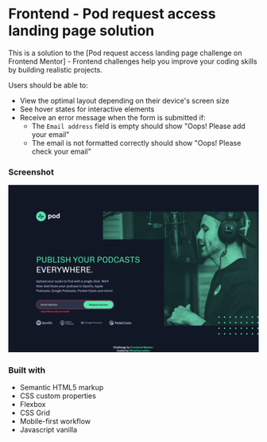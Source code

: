 # Frontend - Pod request access landing page solution

This is a solution to the [Pod request access landing page challenge on Frontend Mentor] - Frontend challenges help you improve your coding skills by building realistic projects. 


Users should be able to:

- View the optimal layout depending on their device's screen size
- See hover states for interactive elements
- Receive an error message when the form is submitted if:
  - The `Email address` field is empty should show "Oops! Please add your email"
  - The email is not formatted correctly should show "Oops! Please check your email"

### Screenshot

![](./screenshot.jpg)


### Built with

- Semantic HTML5 markup
- CSS custom properties
- Flexbox
- CSS Grid
- Mobile-first workflow
- Javascript vanilla